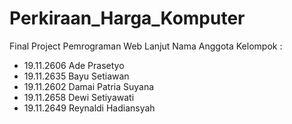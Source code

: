 # Perkiraan_Harga_Komputer
Final Project Pemrograman Web Lanjut
Nama Anggota Kelompok : 
- 19.11.2606 Ade Prasetyo
- 19.11.2635 Bayu Setiawan
- 19.11.2602 Damai Patria Suyana
- 19.11.2658 Dewi Setiyawati
- 19.11.2649 Reynaldi Hadiansyah
